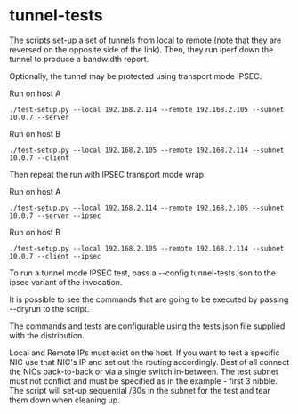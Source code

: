 # tunnel-tests

The scripts set-up a set of tunnels from local to remote (note that they are reversed
on the opposite side of the link). Then, they run iperf down the tunnel to produce
a bandwidth report.

Optionally, the tunnel may be protected using transport mode IPSEC.

Run on host A

```shell
./test-setup.py --local 192.168.2.114 --remote 192.168.2.105 --subnet 10.0.7 --server

```

Run on host B

```shell
./test-setup.py --local 192.168.2.105 --remote 192.168.2.114 --subnet 10.0.7 --client

```

Then repeat the run with IPSEC transport mode wrap


Run on host A

```shell
./test-setup.py --local 192.168.2.114 --remote 192.168.2.105 --subnet 10.0.7 --server --ipsec

```

Run on host B

```shell
./test-setup.py --local 192.168.2.105 --remote 192.168.2.114 --subnet 10.0.7 --client --ipsec

```

To run a tunnel mode IPSEC test, pass a --config tunnel-tests.json to the ipsec variant of the invocation.

It is possible to see the commands that are going to be executed by passing --dryrun to the script.

The commands and tests are configurable using the tests.json file supplied with the distribution.

Local and Remote IPs must exist on the host. If you want to test a specific NIC use that NIC's IP and set out the routing accordingly. Best of all connect the NICs back-to-back or via a single switch in-between. The test subnet must not conflict and must be specified as in the example - first 3 nibble. The script will set-up sequential /30s in the subnet for the test and tear them down when cleaning up.

